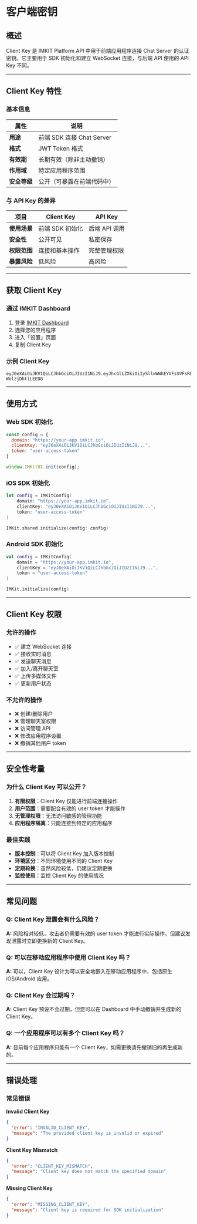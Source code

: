 # 客户端密钥

## 概述

Client Key 是 IMKIT Platform API 中用于前端应用程序连接 Chat Server 的认证密钥。它主要用于 SDK 初始化和建立 WebSocket 连接，与后端 API 使用的 API Key 不同。

------

## Client Key 特性

### 基本信息

| 属性         | 说明                       |
| ------------ | -------------------------- |
| **用途**     | 前端 SDK 连接 Chat Server  |
| **格式**     | JWT Token 格式             |
| **有效期**   | 长期有效（除非主动撤销）   |
| **作用域**   | 特定应用程序范围           |
| **安全等级** | 公开（可暴露在前端代码中） |

### 与 API Key 的差异

| 项目         | Client Key      | API Key       |
| ------------ | --------------- | ------------- |
| **使用场景** | 前端 SDK 初始化 | 后端 API 调用 |
| **安全性**   | 公开可见        | 私密保存      |
| **权限范围** | 连接和基本操作  | 完整管理权限  |
| **暴露风险** | 低风险          | 高风险        |

------

## 获取 Client Key

### 通过 IMKIT Dashboard

1. 登录 [IMKIT Dashboard](https://dashboard.imkit.io/)
2. 选择您的应用程序
3. 进入「设置」页面
4. 复制 Client Key

### 示例 Client Key

```
eyJ0eXAiOiJKV1QiLCJhbGciOiJIUzI1NiJ9.eyJhcGlLZXkiOiIySllwWWhEYVFsSVFsRFN2VkxDTExvMk1QekZmVm05allweHcydnVCcm1rPSIsImNyZWF0ZUF0IjoxNTkxOTcyNTc2NDE0LCJjbGllbnRJZCI6IjJiM2JkNWNjLTRhODYtNGE0MC1hMTU0LTE2NDA0MDE0ZGE4OCJ9.bdIWOcPfDrNuLRszgtrQDaQiow_X-WolzjDhtiLEED8
```

------

## 使用方式

### Web SDK 初始化

```javascript
const config = {
  domain: "https://your-app.imkit.io",
  clientKey: "eyJ0eXAiOiJKV1QiLCJhbGciOiJIUzI1NiJ9...",
  token: "user-access-token"
}

window.IMKitUI.init(config);
```

### iOS SDK 初始化

```swift
let config = IMKitConfig(
    domain: "https://your-app.imkit.io",
    clientKey: "eyJ0eXAiOiJKV1QiLCJhbGciOiJIUzI1NiJ9...",
    token: "user-access-token"
)

IMKit.shared.initialize(config: config)
```

### Android SDK 初始化

```kotlin
val config = IMKitConfig(
    domain = "https://your-app.imkit.io",
    clientKey = "eyJ0eXAiOiJKV1QiLCJhbGciOiJIUzI1NiJ9...",
    token = "user-access-token"
)

IMKit.initialize(config)
```

------

## Client Key 权限

### 允许的操作

- ✅ 建立 WebSocket 连接
- ✅ 接收实时消息
- ✅ 发送聊天消息
- ✅ 加入/离开聊天室
- ✅ 上传多媒体文件
- ✅ 更新用户状态

### 不允许的操作

- ❌ 创建/删除用户
- ❌ 管理聊天室权限
- ❌ 访问管理 API
- ❌ 修改应用程序设置
- ❌ 撤销其他用户 token

------

## 安全性考量

### 为什么 Client Key 可以公开？

1. **有限权限**：Client Key 仅能进行前端连接操作
2. **用户范围**：需要配合有效的 user token 才能操作
3. **无管理权限**：无法访问敏感的管理功能
4. **应用程序隔离**：只能连接到特定的应用程序

### 最佳实践

- **版本控制**：可以将 Client Key 加入版本控制
- **环境区分**：不同环境使用不同的 Client Key
- **定期轮换**：虽然风险较低，仍建议定期更换
- **监控使用**：监控 Client Key 的使用情况

------

## 常见问题

### Q: Client Key 泄露会有什么风险？

**A:** 风险相对较低，攻击者仍需要有效的 user token 才能进行实际操作。但建议发现泄露时立即更换新的 Client Key。

### Q: 可以在移动应用程序中使用 Client Key 吗？

**A:** 可以，Client Key 设计为可以安全地嵌入在移动应用程序中，包括原生 iOS/Android 应用。

### Q: Client Key 会过期吗？

**A:** Client Key 预设不会过期，但您可以在 Dashboard 中手动撤销并生成新的 Client Key。

### Q: 一个应用程序可以有多个 Client Key 吗？

**A:** 目前每个应用程序只能有一个 Client Key，如需更换请先撤销旧的再生成新的。

------

## 错误处理

### 常见错误

**Invalid Client Key**

```json
{
  "error": "INVALID_CLIENT_KEY",
  "message": "The provided client key is invalid or expired"
}
```

**Client Key Mismatch**

```json
{
  "error": "CLIENT_KEY_MISMATCH", 
  "message": "Client key does not match the specified domain"
}
```

**Missing Client Key**

```json
{
  "error": "MISSING_CLIENT_KEY",
  "message": "Client key is required for SDK initialization"
}
```